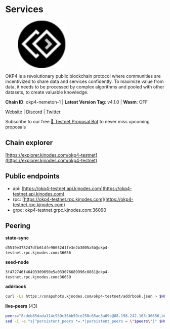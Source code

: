 # Services

<figure><img src="https://raw.githubusercontent.com/kj89/cosmos-images/main/logos/okp4.png" width="150" alt=""><figcaption></figcaption></figure>

OKP4 is a revolutionary public blockchain protocol where communities are incentivized to  share data and services confidently. To maximize value from data, it needs to be processed  by complex algorithms and pooled with other datasets, to create valuable knowledge.

**Chain ID**: okp4-nemeton-1 | **Latest Version Tag**: v4.1.0 | **Wasm**: OFF

[Website](https://okp4.network) | [Discord](https://discord.gg/okp4) | [Twitter](https://twitter.com/OKP4_Protocol)



Subscribe to our free [🤖 Testnet Proposal Bot](https://t.me/kjnodes_testnet_proposal_bot) to never miss upcoming proposals


## Chain explorer
[https://explorer.kjnodes.com/okp4-testnet](https://explorer.kjnodes.com/okp4-testnet)

## Public endpoints

* api: [https://okp4-testnet.api.kjnodes.com](https://okp4-testnet.api.kjnodes.com)
* rpc: [https://okp4-testnet.rpc.kjnodes.com](https://okp4-testnet.rpc.kjnodes.com)
* grpc: okp4-testnet.grpc.kjnodes.com:36090

## Peering

**state-sync**

```text
d5519e378247dfb61dfe90652d1fe3e2b3005a5b@okp4-testnet.rpc.kjnodes.com:36656
```

**seed-node**

```text
3f472746f46493309650e5a033076689996c8881@okp4-testnet.rpc.kjnodes.com:36659
```

**addrbook**
```bash
curl -Ls https://snapshots.kjnodes.com/okp4-testnet/addrbook.json > $HOME/.okp4d/config/addrbook.json
```

**live-peers** (43)
```bash
peers="8cdeb85dada114c959c36bb59ce258c65ae3a09c@88.198.242.163:36656,b0b56d944cf1cc569a1e77e0923e075bad94d755@141.95.145.41:28656,fff0a8c202befd9459ff93783a0e7756da305fe3@38.242.150.63:16656,d4305fcb7b20dc96481a6ae6ae84f281f3413a4e@65.109.37.58:13656,540e0e9b33b2d87315fdf7089404671581d36e94@95.217.203.43:26656,d5519e378247dfb61dfe90652d1fe3e2b3005a5b@65.109.68.190:36656,7dfc61d3ac9f6da7fa9f4893bc0ffa17ef8006e6@185.111.159.139:36656,99f6675049e22a0216af0e2447e7a4c5021874cd@142.132.132.200:28656,42fbb917fca6787bc3ab774865f4bb1ef950f114@65.108.226.26:30656,f0818bc351ad0d5eddb55f52ba22a2121d5c62c9@5.9.69.107:26656,ead118d7cbe51cbabf5a77b69db7255512f41023@88.208.34.134:60656,74349a1cb9479b291866debe2042de8a2e88b850@65.108.233.109:17656,874373b78d2cd50e716aa464bf407581d9305655@94.250.201.130:27656,9ed2f8472bd5aa53cfc7a996cb6ca43f5c47e76f@185.163.64.143:26656,d1c1b729eff9afe7dfd371f190df6282c82ccfad@65.109.89.5:31656,eef77b5ae1c37f3e5809ff928c329dde906be388@65.108.133.73:21656,44c4ad482cf8f1d9e7e18968da78bd0349fe853e@5.78.54.193:26656,f7e481df45bfbe62ea0553f5f6da34eaf4f688c3@194.34.232.225:26656,5c2a752c9b1952dbed075c56c600c3a79b58c395@95.214.55.232:26996,f7fb0f3248e4aed14e89bc4967d48c66b72e6f62@135.181.147.169:26656,d1a0ff9bd7ea1ebd06bc7158f3523f5e557328be@163.172.135.127:26656,be9841ace1d71a4c7681918ee39f5e00d8e96a82@213.239.216.252:36656,30092d2717053f1c0813e8354c07c761c9c3ac5c@194.163.161.234:26656,e6bc1bcddce8077ee769c4b2c24e3ec93191721f@103.190.37.10:26656,643988550263605405a7968c38fd11653bf75cd0@38.242.252.104:26656,8bccab4596e8bc162763bad6597d43523e6c32f8@104.194.8.68:26656,854cc8b83a48ba4394c1940b57d0f42ec013e033@38.242.251.204:26656,307fb25cd6998d0d5bd1d947571f6043c6bb4069@65.109.31.114:2280,9392c27a9a561c31e7a920dc6f577d663c473ef8@154.12.225.88:26656,8a7605d8ae4338de5b7a0d5c70244ce05e377630@85.10.200.221:26656,2fbe2f4a74af9e0c6e15863b7787d96e57d63bbd@62.171.144.51:31656,78d923333e39e747c6a7fbfcc822ec6279990556@91.211.251.232:28656,1e48c09a0f78070e90ed49b2e3d59f8fdc188e74@162.55.234.70:55156,9d1482bc31fb4578a5c7f7f65c4e0aaf2dfc2336@213.239.215.77:36656,fe8bd9375c43a7cc6ef27e62d56af341a62e67c9@95.217.202.49:30656,6a66a38bdd5895ec6f1ce18b3430860a30e18e02@142.132.149.118:26656,1e60bfdeef8b1a720bb15286b3774a57b814eefc@176.103.222.44:26656,4ea26ce893d8f4f89a7b49b9bd77e0fbd914e029@65.109.88.162:36656,8af258bbe73f4c66127a7b3e8b1ec23fde2950a6@65.108.192.123:19656,82bb185819e5cf2bb6a9896447672efca27f28cb@65.109.15.202:26656,8527f34bd6e542304809386896997d12d80e5e0e@65.108.237.232:29656,77324cc79d15d8bef4cc7462395062d73f51ad62@65.109.38.208:46656,7ba5d3721d98efd479b2a3f3b4df6ebd5fd2f119@109.123.243.135:26656"
sed -i -e "s|^persistent_peers *=.*|persistent_peers = \"$peers\"|" $HOME/.okp4d/config/config.toml
```
